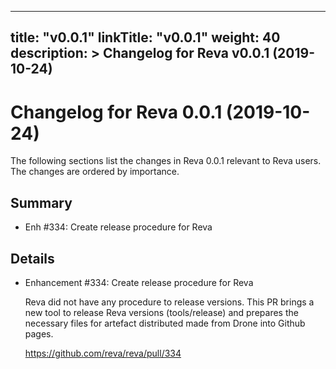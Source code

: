 
---
title: "v0.0.1"
linkTitle: "v0.0.1"
weight: 40
description: >
  Changelog for Reva v0.0.1 (2019-10-24)
---

Changelog for Reva 0.0.1 (2019-10-24)
=======================================

The following sections list the changes in Reva 0.0.1 relevant to
Reva users. The changes are ordered by importance.

Summary
-------

 * Enh #334: Create release procedure for Reva

Details
-------

 * Enhancement #334: Create release procedure for Reva

   Reva did not have any procedure to release versions. This PR brings a new tool to release Reva
   versions (tools/release) and prepares the necessary files for artefact distributed made
   from Drone into Github pages.

   https://github.com/reva/reva/pull/334


